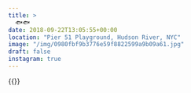 ```yaml
---
title: >
  🐟🐟
date: 2018-09-22T13:05:55+00:00
location: "Pier 51 Playground, Hudson River, NYC"
image: "/img/0980fbf9b3776e59f8822599a9b09a61.jpg"
draft: false
instagram: true
---
```


{{<photo src="/img/0980fbf9b3776e59f8822599a9b09a61.jpg">}}
